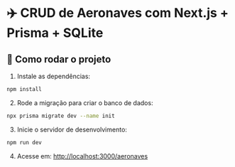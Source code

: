 # ✈️ CRUD de Aeronaves com Next.js + Prisma + SQLite

## 🚀 Como rodar o projeto

1. Instale as dependências:
```bash
npm install
```

2. Rode a migração para criar o banco de dados:
```bash
npx prisma migrate dev --name init
```

3. Inicie o servidor de desenvolvimento:
```bash
npm run dev
```

4. Acesse em: [http://localhost:3000/aeronaves](http://localhost:3000/aeronaves)
